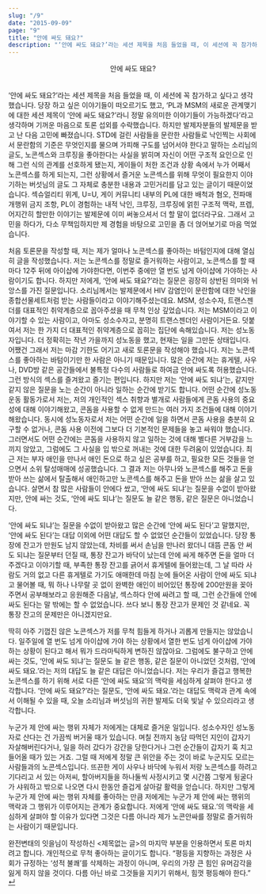 ```yaml
---
slug: "/9"
date: "2015-09-09"
page: "9"
title: "안에 싸도 돼요?"
description: "‘안에 싸도 돼요?’라는 세션 제목을 처음 들었을 때, 이 세션에 꼭 참가하고 싶다고 생각했습니다."
---
```


<div style="text-align: center;">
    <div class="post-line" style="display: inline-block; line-height:160%">
    안에 싸도 돼요?
    </div>
</div>

<br>

‘안에 싸도 돼요?’라는 세션 제목을 처음 들었을 때, 이 세션에 꼭 참가하고 싶다고 생각했습니다. 당장 하고 싶은 이야기들이 떠오르기도 했고, ‘PL과 MSM의 새로운 관계맺기에 대한 세션 제목이 ‘안에 싸도 돼요?’라니 정말 유의미한 이야기들이 가능하겠다’라고 생각하며 기꺼운 마음으로 토론 섭외를 수락했습니다. 하지만 발제자분들의 발제문을 받고 난 다음 고민에 빠졌습니다. STD에 걸린 사람들을 문란한 사람들로 낙인찍는 사회에서 문란함의 기준은 무엇인지를 물으며 가피해 구도를 넘어서야 한다고 말하는 소리님의 글도, 노콘섹스와 크루징을 좋아한다는 사실을 밝히며 자신이 어떤 구조적 요인으로 인해 그런 식의 관계를 선호하게 됐는지, 게이들이 처한 조건과 상황 속에서 누가 어째서 노콘섹스를 하게 되는지, 그런 상황에서 즐거운 노콘섹스를 위해 무엇이 필요한지 이야기하는 버섯님의 글도 그 자체로 충분한 내용과 고민거리를 담고 있는 글이기 때문이었습니다. 섹슈얼리티 위계, U=U, 게이 커뮤니티 내부의 PL에 대한 배척과 혐오, 전파매개행위 금지 조항, PL이 경험하는 내적 낙인, 크루징, 크루징에 얽힌 구조적 맥락, 프렙, 어지간히 할만한 이야기는 발제문에 이미 써놓으셔서 더 할 말이 없더라구요. 그래서 고민을 하다가, 다소 무책임하지만 제 경험을 바탕으로 고민을 좀 더 얹어보기로 마음 먹었습니다.

처음 토론문을 작성할 때, 저는 제가 얼마나 노콘섹스를 좋아하는 바텀인지에 대해 열심히 글을 작성했습니다. 저는 노콘섹스를 정말로 즐거워하는 사람이고, 노콘섹스를 할 때마다 12주 뒤에 아이샵에 가야한다면, 이번주 중에만 열 번도 넘게 아이샵에 가야하는 사람이기도 합니다. 하지만 저에게, ‘안에 싸도 돼요?’라는 질문은 굉장히 상반된 의미와 뉘앙스를 가진 질문입니다. 소리님께서는 발제문에서 HIV 감염인이 문란함에 대한 낙인을 종합선물세트처럼 받는 사람들이라고 이야기해주셨는데요. MSM, 성소수자, 트랜스젠더를 대표적인 취약계층으로 꼽아주셨을 때 무척 인상 깊었습니다. 저는 MSM이라고 이야기할 수 있는 사람이고, 아마도 성소수자고, 분명히 트랜스젠더인 사람이거든요. 덧붙여서 저는 한 가지 더 대표적인 취약계층으로 꼽히는 집단에 속해있습니다. 저는 성노동자입니다. 더 정확히는 작년 가을까지 성노동을 했고, 현재는 일을 그만둔 상태입니다. 어쨌건 그래서 저는 마감 기한도 어기고 새로 토론문을 작성해야 했습니다. 저는 노콘섹스를 좋아하는 바텀이기만 한 사람은 아니기 때문입니다.
많은 순간에 저는 휴게텔, 사우나, DVD방 같은 공간들에서 불특정 다수의 사람들로 하여금 안에 싸도록 허용했습니다. 그런 방식의 섹스를 즐겨왔고 즐기는 편입니다. 하지만 저는 ‘안에 싸도 되냐’는, 같지만 같지 않은 질문을 노는 순간이 아니라 일하는 순간에 받기도 합니다. 어떤 순간에 성노동 운동 활동가로서 저는, 저의 개인적인 섹스 취향과 별개로 사람들에게 콘돔 사용의 중요성에 대해 이야기해왔고, 콘돔을 사용할 수 없게 만드는 여러 가지 조건들에 대해 이야기해왔습니다. 동시에 성노동자로서 저는 어떤 순간에 일을 하면서 콘돔 사용을 충분히 요구할 수 없거나, 콘돔 사용 이전에 그보다 더 기본적인 문제들을 놓고 싸워야 했습니다. 그러면서도 어떤 순간에는 콘돔을 사용하지 않고 일하는 것에 대해 별다른 거부감을 느끼지 않았고, 그럼에도 그 사실을 입 밖으로 꺼내는 것에 대한 두려움이 있었습니다. 최근 저는 부자 애인을 만나서 애인 돈으로 하고 싶은 공부를 하고, 필요한 모든 것들을 얻으면서 소위 탈성매매에 성공했습니다. 그 결과 저는 아무나와 노콘섹스를 해주고 돈을 받아 쓰는 삶에서 탈출해서 애인하고만 노콘섹스를 해주고 돈을 받아 쓰는 삶을 살고 있습니다. 살면서 참 많은 사람들이 안에다 쌌고, ‘안에 싸도 되냐’는 질문을 수없이 받아왔지만, 안에 싸는 것도, ‘안에 싸도 되냐’는 질문도 늘 같은 행동, 같은 질문은 아니었습니다.

‘안에 싸도 되냐’는 질문을 수없이 받아왔고 많은 순간에 ‘안에 싸도 된다’고 말했지만, ‘안에 싸도 된다’는 대답 이외에 어떤 대답도 할 수 없었던 순간들이 있었습니다. 당장 통장에 잔고가 만원도 남지 않았는데, 차비를 써서 손님을 만나러 왔더니 대뜸 콘돔 안 써도 되냐는 질문부터 던질 때, 통장 잔고가 바닥이 났는데 안에 싸게 해주면 돈을 얼마 더 주겠다고 이야기할 때, 부족한 통장 잔고를 긁어서 휴게텔에 들어왔는데, 그 날 따라 사람도 거의 없고 다른 휴게텔로 가기도 애매한데 마침 눈에 들어온 사람이 안에 싸도 되냐고 물어볼 때, 뭐 하나 나무랄 곳 없이 완벽한 애인이 비어있던 통장에 200만원을 꽂아주면서 공부해보라고 응원해준 다음날, 섹스하다 안에 싸려고 할 때, 그런 순간들에 안에 싸도 된다는 말 밖에는 할 수 없었습니다. 쓰다 보니 통장 잔고가 문제인 것 같네요. 꼭 통장 잔고의 문제만은 아니겠지만요.

딱히 아주 기껍진 않은 노콘섹스가 저를 무척 힘들게 하거나 괴롭게 만들지는 않았습니다. 일주일에 열 번도 넘게 아이샵에 가야 하는 상황에서 열한 번도 넘게 아이샵에 가야 하는 상황이 된다고 해서 뭐가 드라마틱하게 변하진 않잖아요. 그럼에도 불구하고 안에 싸는 것도, ‘안에 싸도 되냐’는 질문도 늘 같은 행동, 같은 질문이 아니었던 것처럼, ‘안에 싸도 돼요.’라는 저의 대답도 늘 같은 대답은 아니었습니다. 저는 우리가 즐겁고 행복한 노콘섹스를 하기 위해 서로 다른 ‘안에 싸도 돼요’의 맥락을 세심하게 살펴야 한다고 생각합니다. ‘안에 싸도 돼요?’라는 질문도, ‘안에 싸도 돼요.’라는 대답도 맥락과 관계 속에서 이해될 수 있을 때, 오늘 소리님과 버섯님의 귀한 발제도 더욱 빛날 수 있으리라고 생각합니다.

누군가 제 안에 싸는 행위 자체가 저에게는 대체로 즐거운 일입니다. 성소수자인 성노동자로 산다는 건 가끔씩 버거울 때가 있습니다. 며칠 전까지 농담 따먹던 지인이 갑자기 자살해버린다거나, 일을 하러 갔다가 강간을 당한다거나 그런 순간들이 갑자기 훅 치고 들어올 때가 있는 거죠. 그럴 때 저에게 정말 큰 위안을 주는 것이 바로 누군지도 모르는 사람들과의 노콘섹스입니다. 뜨끈한 게이 사우나 바닥에 누워서 저랑 노콘섹스를 하려고 기다리고 서 있는 아저씨, 할아버지들을 하나둘씩 사정시키고 몇 시간쯤 그렇게 뒹굴다가 샤워하고 밖으로 나오면 다시 한동안 즐겁게 살아갈 활력을 얻습니다. 하지만 그렇게 누군가 제 안에 싸는 행위 자체를 좋아하는 만큼 저에게는 누군가 제 안에 싸는 행위의 맥락과 그 행위가 이루어지는 관계가 중요합니다. 저에게 ‘안에 싸도 돼요.’의 맥락을 세심하게 살펴야 할 이유가 있다면 그것은 다름 아니라 제가 노콘안싸를 정말로 즐거워하는 사람이기 때문입니다.

완전변태의 잇을님이 작성하신 <제목없는 글>의 마지막 부분을 인용하면서 토론 마치려고 합니다. 개인적으로 무척 좋아하는 글이기도 합니다.
“평등을 지향하는 과정은 사회가 규정하는 ‘성적 불쾌’를 삭제하는 과정이 아니며, 우리의 가장 큰 힘인 유머감각을 잃게 하지 않을 것이다. 다름 아닌 바로 그것들을 지키기 위해서, 힘껏 평등해야 한다.” <a href="/">↵</a>
